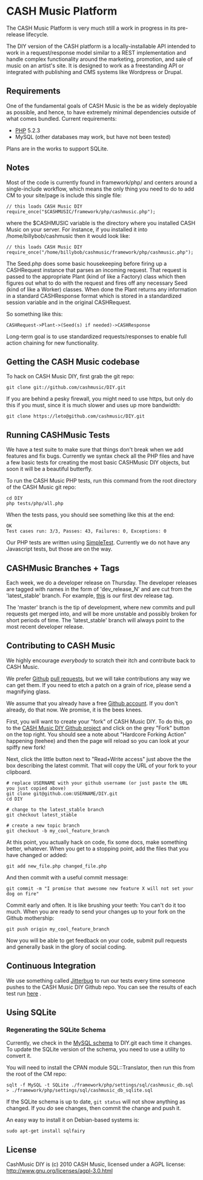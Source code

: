 # CASH Music Platform

The CASH Music Platform is very much still a work in progress in its pre-release
lifecycle.

The DIY version of the CASH platform is a locally-installable API intended to
work in a request/response model similar to a REST implementation and handle
complex functionality around the marketing, promotion, and sale of music on an
artist's site. It is designed to work as a freestanding API or integrated with
publishing and CMS systems like Wordpress or Drupal.

## Requirements

One of the fundamental goals of CASH Music is the be as widely deployable as possible,
and hence, to have extremely minimal dependencies outside of what comes bundled. Current
requirements:

 * [PHP](http://php.net) 5.2.3
 * MySQL (other databases may work, but have not been tested)

Plans are in the works to support SQLite.

## Notes

Most of the code is currently found in framework/php/ and centers around a
single-include workflow, which means the only thing you need to do to add CM to
your site/page is include this single file:

    // this loads CASH Music DIY
    require_once("$CASHMUSIC/framework/php/cashmusic.php");

where the $CASHMUSIC variable is the directory where you installed CASH Music
on your server. For instance, if you installed it into /home/billybob/cashmusic
then it would look like:

    // this loads CASH Music DIY
    require_once("/home/billybob/cashmusic/framework/php/cashmusic.php");

The Seed.php does some basic housekeeping before firing up a CASHRequest
instance that parses an incoming request. That request is passed to the
appropriate Plant (kind of like a Factory) class which then figures out what to
do with the request and fires off any necessary Seed (kind of like a Worker)
classes. When done the Plant returns any information in a standard CASHResponse
format which is stored in a standardized session variable and in the original
CASHRequest.

So something like this:

    CASHRequest->Plant->(Seed(s) if needed)->CASHResponse

Long-term goal is to use standardized requests/responses to enable full action
chaining for new functionality.

## Getting the CASH Music codebase

To hack on CASH Music DIY, first grab the git repo:

    git clone git://github.com/cashmusic/DIY.git

If you are behind a pesky firewall, you might need to use https, but only do
this if you must, since it is much slower and uses up more bandwidth:

    git clone https://leto@github.com/cashmusic/DIY.git

## Running CASHMusic Tests

We have a test suite to make sure that things don't break when we add features
and fix bugs. Currently we syntax check all the PHP files and have a few basic
tests for creating the most basic CASHMusic DIY objects, but soon it will be a
beautiful butterfly.

To run the CASH Music PHP tests, run this command from the root directory of the
CASH Music git repo:

    cd DIY
    php tests/php/all.php

When the tests pass, you should see something like this at the end:

    OK
    Test cases run: 3/3, Passes: 43, Failures: 0, Exceptions: 0

Our PHP tests are written using [SimpleTest](http://www.simpletest.org/). Currently
we do not have any Javascript tests, but those are on the way.

## CASHMusic Branches + Tags

Each week, we do a developer release on Thursday. The developer releases are tagged
with names in the form of 'dev_release_N' and are cut from the 'latest_stable' branch.
For example, [this](https://github.com/cashmusic/DIY/commits/dev_release_1) is our first
dev release tag.

The 'master' branch is the tip of development, where new commits and pull requests get
merged into, and will be more unstable and possibly broken for short periods of time.
The 'latest_stable' branch will always point to the most recent developer release.

## Contributing to CASH Music

We highly encourage *everybody* to scratch their itch and contribute back to CASH Music.

We prefer [Github](https://github.com) [pull requests](http://help.github.com/send-pull-requests/),
but we will take contributions any way we can get them. If you need to etch a
patch on a grain of rice, please send a magnifying glass.

We assume that you already have a free [Github account](https://github.com/signup/free). If you don't already,
do that now. We promise, it is the bees knees.

First, you will want to create your "fork" of CASH Music DIY. To do this, go to
the [CASH Music DIY Github project](https://github.com/cashmusic/DIY) and click
on the grey "Fork" button on the top right. You should see a note about
"Hardcore Forking Action" happening (teehee) and then the page will reload so
you can look at your spiffy new fork!

Next, click the little button next to "Read+Write access" just above the the
box describing the latest commit.  That will copy the URL of your fork to your
clipboard.

    # replace USERNAME with your github username (or just paste the URL you just copied above)
    git clone git@github.com:USERNAME/DIY.git
    cd DIY

    # change to the latest_stable branch
    git checkout latest_stable

    # create a new topic branch
    git checkout -b my_cool_feature_branch

At this point, you actually hack on code, fix some docs, make something better, whatever. When
you get to a stopping point, add the files that you have changed or added:

    git add new_file.php changed_file.php

And then commit with a useful commit message:

    git commit -m "I promise that awesome new feature X will not set your dog on fire"

Commit early and often. It is like brushing your teeth: You can't do it too much. When you are
ready to send your changes up to your fork on the Github mothership:

    git push origin my_cool_feature_branch

Now you will be able to get feedback on your code, submit pull requests and generally bask in the
glory of social coding.

## Continuous Integration

We use something called [Jitterbug](http://jitterbug.pl) to run our tests every
time someone pushes to the CASH Music DIY Github repo. You can see the results
of each test run [here](http://dev.cashmusic.org:3000/project/DIY) .

## Using SQLite

### Regenerating the SQLite Schema

Currently, we check in the [MySQL schema](https://github.com/cashmusic/DIY/blob/master/framework/php/settings/sql/cashmusic_db.sql) to DIY.git each time it changes. To update the SQLite version of the schema, you need to use a utility to convert it.

You will need to install the CPAN module SQL::Translator, then run this from the root of the CM repo:

    sqlt -f MySQL -t SQLite ./framework/php/settings/sql/cashmusic_db.sql > ./framework/php/settings/sql/cashmusic_db_sqlite.sql

If the SQLite schema is up to date, ```git status``` will not show anything as changed. If you *do* see changes, then commit the change and push it.

An easy way to install it on Debian-based systems is:

    sudo apt-get install sqlfairy

## License

CashMusic DIY is (c) 2010 CASH Music, licensed under a AGPL license:
<http://www.gnu.org/licenses/agpl-3.0.html>
